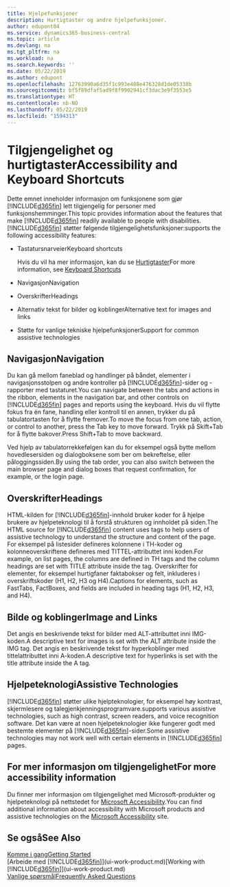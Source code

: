 ```yaml
---
title: Hjelpefunksjoner
description: Hurtigtaster og andre hjelpefunksjoner.
author: edupont04
ms.service: dynamics365-business-central
ms.topic: article
ms.devlang: na
ms.tgt_pltfrm: na
ms.workload: na
ms.search.keywords: ''
ms.date: 05/22/2019
ms.author: edupont
ms.openlocfilehash: 12763990a6d35f1c993e488e476328d1de05338b
ms.sourcegitcommit: bf5f89dfaf5ad9f8f9902941cf3dac3e9f3553e5
ms.translationtype: HT
ms.contentlocale: nb-NO
ms.lasthandoff: 05/22/2019
ms.locfileid: "1594313"
---
```

# <a name="accessibility-and-keyboard-shortcuts"></a><span data-ttu-id="f2b8f-103">Tilgjengelighet og hurtigtaster</span><span class="sxs-lookup"><span data-stu-id="f2b8f-103">Accessibility and Keyboard Shortcuts</span></span>
<span data-ttu-id="f2b8f-104">Dette emnet inneholder informasjon om funksjonene som gjør [!INCLUDE[d365fin](includes/d365fin_md.md)] lett tilgjengelig for personer med funksjonshemminger.</span><span class="sxs-lookup"><span data-stu-id="f2b8f-104">This topic provides information about the features that make [!INCLUDE[d365fin](includes/d365fin_md.md)] readily available to people with disabilities.</span></span> [!INCLUDE[d365fin](includes/d365fin_md.md)] <span data-ttu-id="f2b8f-105">støtter følgende tilgjengelighetsfunksjoner:</span><span class="sxs-lookup"><span data-stu-id="f2b8f-105">supports the following accessibility features:</span></span>  

-   <span data-ttu-id="f2b8f-106">Tastatursnarveier</span><span class="sxs-lookup"><span data-stu-id="f2b8f-106">Keyboard shortcuts</span></span>

    <span data-ttu-id="f2b8f-107">Hvis du vil ha mer informasjon, kan du se  [Hurtigtaster](keyboard-shortcuts.md)</span><span class="sxs-lookup"><span data-stu-id="f2b8f-107">For more information, see [Keyboard Shortcuts](keyboard-shortcuts.md)</span></span>

-   <span data-ttu-id="f2b8f-108">Navigasjon</span><span class="sxs-lookup"><span data-stu-id="f2b8f-108">Navigation</span></span>  

-   <span data-ttu-id="f2b8f-109">Overskrifter</span><span class="sxs-lookup"><span data-stu-id="f2b8f-109">Headings</span></span>  

-   <span data-ttu-id="f2b8f-110">Alternativ tekst for bilder og koblinger</span><span class="sxs-lookup"><span data-stu-id="f2b8f-110">Alternative text for images and links</span></span>  

-   <span data-ttu-id="f2b8f-111">Støtte for vanlige tekniske hjelpefunksjoner</span><span class="sxs-lookup"><span data-stu-id="f2b8f-111">Support for common assistive technologies</span></span>  

<!-- moved to separate article
##  <a name="Keyboard"></a> Keyboard Shortcuts in the browser
 [!INCLUDE[d365fin](includes/d365fin_md.md)] supports the keyboard shortcuts that are supported by most web browsers. The keyboard shortcuts described here refer to the U.S. keyboard layout. The layout of the keys on other keyboards may not correspond exactly to the keys on a U.S. keyboard.  

|To do this|Press|  
|----------------|-----------|  
|To move focus to the next or previous control or element on a page, such as buttons, fields, or items in a list.|Tab, Shift+Tab|  
|To enable or access the element or control that is in focus.|Enter|  
|To scroll items up and down in a list.|Up Arrow, Down Arrow|  
|To scroll columns of an item left and right in a list.|Left Arrow, Right Arrow|  
|To open a drop-down list or look up a value for a field.|Alt+Down Arrow|  
|To move focus to the next element outside the list.|Ctrl + Enter|  
|To see the transactions that resulted in a calculated value in a field.|Alt+Right Arrow|  

-->

##  <a name="Navigation"></a> <span data-ttu-id="f2b8f-112">Navigasjon</span><span class="sxs-lookup"><span data-stu-id="f2b8f-112">Navigation</span></span>  
 <span data-ttu-id="f2b8f-113">Du kan gå mellom faneblad og handlinger på båndet, elementer i navigasjonsstolpen og andre kontroller på [!INCLUDE[d365fin](includes/d365fin_md.md)]-sider og -rapporter med tastaturet.</span><span class="sxs-lookup"><span data-stu-id="f2b8f-113">You can navigate between the tabs and actions in the ribbon, elements in the navigation bar, and other controls on [!INCLUDE[d365fin](includes/d365fin_md.md)] pages and reports using the keyboard.</span></span> <span data-ttu-id="f2b8f-114">Hvis du vil flytte fokus fra én fane, handling eller kontroll til en annen, trykker du på tabulatortasten for å flytte fremover.</span><span class="sxs-lookup"><span data-stu-id="f2b8f-114">To move the focus from one tab, action, or control to another, press the Tab key to move forward.</span></span> <span data-ttu-id="f2b8f-115">Trykk på Skift+Tab for å flytte bakover.</span><span class="sxs-lookup"><span data-stu-id="f2b8f-115">Press Shift+Tab to move backward.</span></span>  

 <span data-ttu-id="f2b8f-116">Ved hjelp av tabulatorrekkefølgen kan du for eksempel også bytte mellom hovedlesersiden og dialogboksene som ber om bekreftelse, eller påloggingssiden.</span><span class="sxs-lookup"><span data-stu-id="f2b8f-116">By using the tab order, you can also switch between the main browser page and dialog boxes that request confirmation, for example, or the login page.</span></span>  

##  <a name="Headings"></a> <span data-ttu-id="f2b8f-117">Overskrifter</span><span class="sxs-lookup"><span data-stu-id="f2b8f-117">Headings</span></span>  
 <span data-ttu-id="f2b8f-118">HTML-kilden for [!INCLUDE[d365fin](includes/d365fin_md.md)]-innhold bruker koder for å hjelpe brukere av hjelpeteknologi til å forstå strukturen og innholdet på siden.</span><span class="sxs-lookup"><span data-stu-id="f2b8f-118">The HTML source for [!INCLUDE[d365fin](includes/d365fin_md.md)] content uses tags to help users of assistive technology to understand the structure and content of the page.</span></span> <span data-ttu-id="f2b8f-119">For eksempel på listesider defineres kolonnene i TH-koder og kolonneoverskriftene defineres med TITTEL-attributtet inni koden.</span><span class="sxs-lookup"><span data-stu-id="f2b8f-119">For example, on list pages, the columns are defined in TH tags and the column headings are set with TITLE attribute inside the tag.</span></span> <span data-ttu-id="f2b8f-120">Overskrifter for elementer, for eksempel hurtigfaner faktabokser og felt, inkluderes i overskriftskoder (H1, H2, H3 og H4).</span><span class="sxs-lookup"><span data-stu-id="f2b8f-120">Captions for elements, such as FastTabs, FactBoxes, and fields are included in heading tags (H1, H2, H3, and H4).</span></span>  

##  <a name="Images"></a> <span data-ttu-id="f2b8f-121">Bilde og koblinger</span><span class="sxs-lookup"><span data-stu-id="f2b8f-121">Image and Links</span></span>  
 <span data-ttu-id="f2b8f-122">Det angis en beskrivende tekst for bilder med ALT-attributtet inni IMG-koden.</span><span class="sxs-lookup"><span data-stu-id="f2b8f-122">A descriptive text for images is set with the ALT attribute inside the IMG tag.</span></span> <span data-ttu-id="f2b8f-123">Det angis en beskrivende tekst for hyperkoblinger med tittelattributtet inni A-koden.</span><span class="sxs-lookup"><span data-stu-id="f2b8f-123">A descriptive text for hyperlinks is set with the title attribute inside the A tag.</span></span>  

##  <a name="AssistiveTech"></a> <span data-ttu-id="f2b8f-124">Hjelpeteknologi</span><span class="sxs-lookup"><span data-stu-id="f2b8f-124">Assistive Technologies</span></span>  
[!INCLUDE[d365fin](includes/d365fin_md.md)] <span data-ttu-id="f2b8f-125">støtter ulike hjelpteknologier, for eksempel høy kontrast, skjermlesere og talegjenkjenningsprogramvare.</span><span class="sxs-lookup"><span data-stu-id="f2b8f-125">supports various assistive technologies, such as high contrast, screen readers, and voice recognition software.</span></span> <span data-ttu-id="f2b8f-126">Det kan være at noen hjelpeteknologier ikke fungerer godt med bestemte elementer på [!INCLUDE[d365fin](includes/d365fin_md.md)]-sider.</span><span class="sxs-lookup"><span data-stu-id="f2b8f-126">Some assistive technologies may not work well with certain elements in [!INCLUDE[d365fin](includes/d365fin_md.md)] pages.</span></span>  

## <a name="for-more-accessibility-information"></a><span data-ttu-id="f2b8f-127">For mer informasjon om tilgjengelighet</span><span class="sxs-lookup"><span data-stu-id="f2b8f-127">For more accessibility information</span></span>  
<span data-ttu-id="f2b8f-128">Du finner mer informasjon om tilgjengelighet med Microsoft-produkter og hjelpeteknologi på nettstedet for [Microsoft Accessibility](https://go.microsoft.com/fwlink/?LinkId=262160).</span><span class="sxs-lookup"><span data-stu-id="f2b8f-128">You can find additional information about accessibility with Microsoft products and assistive technologies on the [Microsoft Accessibility](https://go.microsoft.com/fwlink/?LinkId=262160) site.</span></span>

## <a name="see-also"></a><span data-ttu-id="f2b8f-129">Se også</span><span class="sxs-lookup"><span data-stu-id="f2b8f-129">See Also</span></span>
[<span data-ttu-id="f2b8f-130">Komme i gang</span><span class="sxs-lookup"><span data-stu-id="f2b8f-130">Getting Started</span></span>](product-get-started.md)  
<span data-ttu-id="f2b8f-131">[Arbeide med [!INCLUDE[d365fin](includes/d365fin_md.md)]](ui-work-product.md)</span><span class="sxs-lookup"><span data-stu-id="f2b8f-131">[Working with [!INCLUDE[d365fin](includes/d365fin_md.md)]](ui-work-product.md)</span></span>  
[<span data-ttu-id="f2b8f-132">Vanlige spørsmål</span><span class="sxs-lookup"><span data-stu-id="f2b8f-132">Frequently Asked Questions</span></span>](across-faq.md)  
